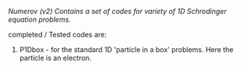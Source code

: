 *Numerov (v2) Contains a set of codes for variety of 1D Schrodinger equation problems.*

completed / Tested codes are:

1. P1Dbox - for the standard 1D 'particle in a box' problems. Here the particle is an electron.
